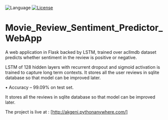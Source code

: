 ![Language](https://img.shields.io/badge/language-Python-orange.svg)
[![License](https://img.shields.io/badge/license-MIT-blue.svg)](./LICENSE.md) 
# Movie_Review_Sentiment_Predictor_WebApp

A web application in Flask backed by LSTM, trained over acllmdb dataset predicts
whether sentiment in the review is positive or negative. 

LSTM of 128 hidden layers with recurrent dropout and sigmoid activation is trained to capture long term contexts.
It stores all the user reviews in sqlite database so that model can be improved later.

• Accuracy – 99.09% on test set.

It stores all the reviews in sqlite database so that model
can be improved later.

The project is live at : [http://akgeni.pythonanywhere.com/]
